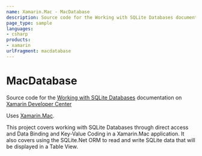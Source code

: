 ```yaml
---
name: Xamarin.Mac - MacDatabase
description: Source code for the Working with SQLite Databases documentation on Xamarin Developer Center Uses Xamarin.Mac. This project covers working with...
page_type: sample
languages:
- csharp
products:
- xamarin
urlFragment: macdatabase
---
```

# MacDatabase

Source code for the [Working with SQLite Databases](/guides/mac/application_fundamentals/databases/) documentation on [Xamarin Developer Center](http://docs.xamarin.com)

Uses [Xamarin.Mac](http://xamarin.com).

This project covers working with SQLite Databases through direct access and Data Binding and Key-Value Coding in a Xamarin.Mac application. It also covers using the SQLite.Net ORM to read and write SQLite data that will be displayed in a Table View.